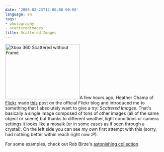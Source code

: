 ```yaml
---
date: '2008-02-23T12:00:00-00:00'
language: en
tags:
- photography
- scatteredimages
title: Scattered Images
---
```



<a href="http://www.flickr.com/photos/zerok/2285894687/" title="Xbox 360 Scattered without Frame by zeroK, on Flickr" class="left"><img src="http://farm3.static.flickr.com/2234/2285894687_2af396b0c4_m.jpg" width="240" height="178" alt="Xbox 360 Scattered without Frame" /></a>A few hours ago, Heather Champ of [Flickr](http://flickr.com) made [this](http://blog.flickr.net/en/2008/02/23/scattered-images/) post on the official Flickr blog and introduced me to something that I absolutely want to give a try: *Scattered Images*. That's basically a single image composed of tons of other images (all of the same object or scene) but thanks to different weather, light conditions or camera settings it looks like a mosaik (or in some cases as if seen through a crystal). On the left side you can see my own first attempt with this (sorry, had nothing better within reach right now :P).

For some examples, check out Rob Birze's [astonishing collection](http://www.flickr.com/photos/rob_birze/sets/72157594152043528/).